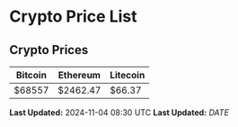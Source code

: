 # Crypto Price List

## Crypto Prices
| Bitcoin | Ethereum | Litecoin |
| ------- | -------- | -------- |
| $68557 | $2462.47 | $66.37 |
**Last Updated:** 2024-11-04 08:30 UTC
**Last Updated:** $DATE$
